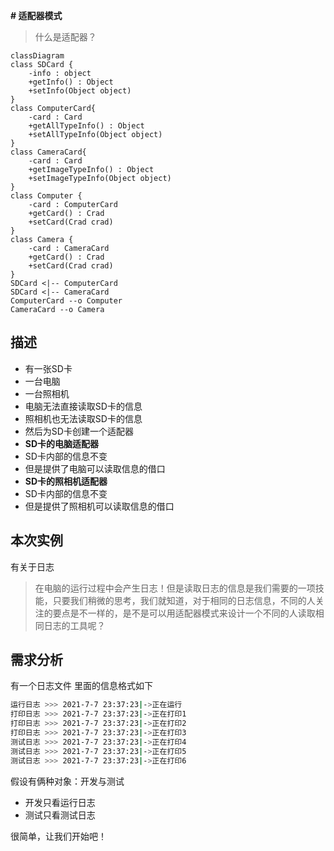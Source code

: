 **# 适配器模式**

>  什么是适配器？

```mermaid
classDiagram
class SDCard {
    -info : object
    +getInfo() : Object
    +setInfo(Object object)
}
class ComputerCard{
	-card : Card
	+getAllTypeInfo() : Object
	+setAllTypeInfo(Object object)
}
class CameraCard{
	-card : Card
	+getImageTypeInfo() : Object
	+setImageTypeInfo(Object object)
}
class Computer {
    -card : ComputerCard
    +getCard() : Crad
    +setCard(Crad crad)
}
class Camera {
    -card : CameraCard
    +getCard() : Crad
    +setCard(Crad crad)
}
SDCard <|-- ComputerCard
SDCard <|-- CameraCard
ComputerCard --o Computer
CameraCard --o Camera
```

## 描述

* 有一张SD卡
* 一台电脑
* 一台照相机
* 电脑无法直接读取SD卡的信息
* 照相机也无法读取SD卡的信息
* 然后为SD卡创建一个适配器
* **SD卡的电脑适配器**
* SD卡内部的信息不变
* 但是提供了电脑可以读取信息的借口
* **SD卡的照相机适配器**
* SD卡内部的信息不变
* 但是提供了照相机可以读取信息的借口


## 本次实例

有关于日志

> 在电脑的运行过程中会产生日志！但是读取日志的信息是我们需要的一项技能，只要我们稍微的思考，我们就知道，对于相同的日志信息，不同的人关注的要点是不一样的，是不是可以用适配器模式来设计一个不同的人读取相同日志的工具呢？

## 需求分析


有一个日志文件
里面的信息格式如下

```bash
运行日志 >>> 2021-7-7 23:37:23|->正在运行
打印日志 >>> 2021-7-7 23:37:23|->正在打印1
打印日志 >>> 2021-7-7 23:37:23|->正在打印2
打印日志 >>> 2021-7-7 23:37:23|->正在打印3
测试日志 >>> 2021-7-7 23:37:23|->正在打印4
测试日志 >>> 2021-7-7 23:37:23|->正在打印5
测试日志 >>> 2021-7-7 23:37:23|->正在打印6
```
假设有俩种对象：开发与测试

* 开发只看运行日志
* 测试只看测试日志

很简单，让我们开始吧！
